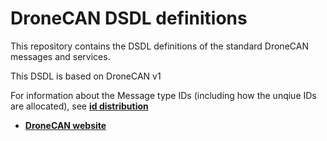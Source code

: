 DroneCAN DSDL definitions
=========================

This repository contains the DSDL definitions of the standard DroneCAN
messages and services.

This DSDL is based on DroneCAN v1

For information about the Message type IDs (including how the unqiue IDs are allocated), see [**id distribution**](https://dronecan.github.io/Specification/5._Application_level_conventions/#id-distribution)

* [**DroneCAN website**](http://dronecan.org)
